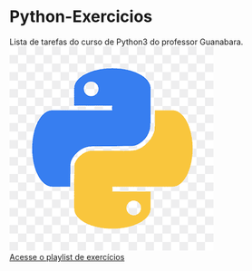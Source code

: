 # Python-Exercicios
 Lista de tarefas do curso de Python3 do professor Guanabara.
 <br>
 <img src="python_logo.png" alt="Python logo">
 <br>
 <a href="https://www.youtube.com/playlist?list=PLHz_AreHm4dm6wYOIW20Nyg12TAjmMGT-" target="_blank" rel="external"> Acesse o playlist de exercícios </a>
